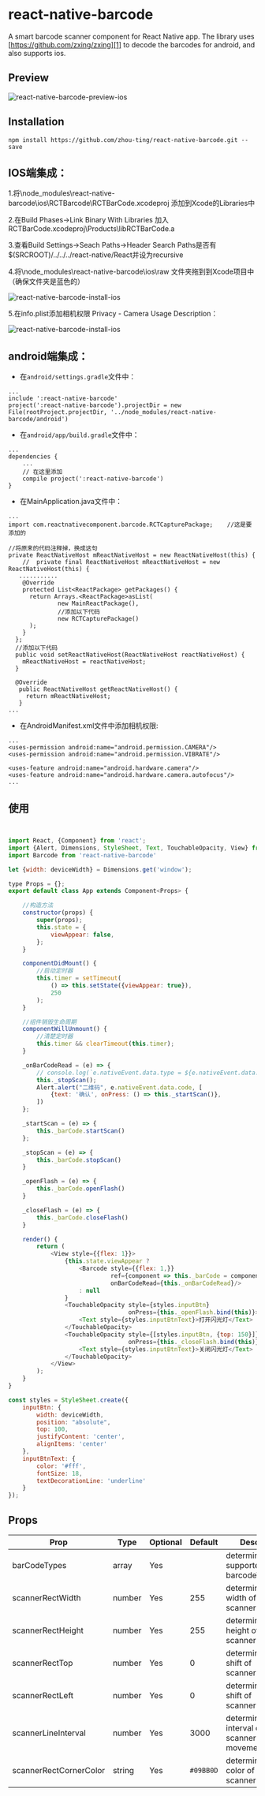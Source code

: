 # react-native-barcode

A smart barcode scanner component for React Native app.
The library uses [https://github.com/zxing/zxing][1] to decode the barcodes for android, and also supports ios.

## Preview

![react-native-barcode-preview-ios][2]

## Installation

```
npm install https://github.com/zhou-ting/react-native-barcode.git --save
```

## IOS端集成：

1.将\node_modules\react-native-barcode\ios\RCTBarcode\RCTBarCode.xcodeproj 添加到Xcode的Libraries中

2.在Build Phases->Link Binary With Libraries 加入RCTBarCode.xcodeproj\Products\libRCTBarCode.a

3.查看Build Settings->Seach Paths->Header Search Paths是否有$(SRCROOT)/../../../react-native/React并设为recursive

4.将\node_modules\react-native-barcode\ios\raw 文件夹拖到到Xcode项目中（确保文件夹是蓝色的）

![react-native-barcode-install-ios][4]

5.在info.plist添加相机权限 Privacy - Camera Usage Description：

![react-native-barcode-install-ios][5]


## android端集成：

* 在`android/settings.gradle`文件中：

```
...
include ':react-native-barcode'
project(':react-native-barcode').projectDir = new File(rootProject.projectDir, '../node_modules/react-native-barcode/android')
```

* 在`android/app/build.gradle`文件中：

```
...
dependencies {
    ...
    // 在这里添加
    compile project(':react-native-barcode')
}
```

*  在MainApplication.java文件中：

```
...
import com.reactnativecomponent.barcode.RCTCapturePackage;    //这是要添加的

//将原来的代码注释掉，换成这句
private ReactNativeHost mReactNativeHost = new ReactNativeHost(this) {
    //  private final ReactNativeHost mReactNativeHost = new ReactNativeHost(this) {
   ...........
    @Override
    protected List<ReactPackage> getPackages() {
      return Arrays.<ReactPackage>asList(
              new MainReactPackage(),
              //添加以下代码
              new RCTCapturePackage()
      );
    }
  };
  //添加以下代码
  public void setReactNativeHost(ReactNativeHost reactNativeHost) {
    mReactNativeHost = reactNativeHost;
  }
 
  @Override
   public ReactNativeHost getReactNativeHost() {
     return mReactNativeHost;
   }
...
```

* 在AndroidManifest.xml文件中添加相机权限:
```
...
<uses-permission android:name="android.permission.CAMERA"/>
<uses-permission android:name="android.permission.VIBRATE"/>

<uses-feature android:name="android.hardware.camera"/>
<uses-feature android:name="android.hardware.camera.autofocus"/>
...
```


## 使用

```js


import React, {Component} from 'react';
import {Alert, Dimensions, StyleSheet, Text, TouchableOpacity, View} from 'react-native';
import Barcode from 'react-native-barcode'

let {width: deviceWidth} = Dimensions.get('window');

type Props = {};
export default class App extends Component<Props> {

    //构造方法
    constructor(props) {
        super(props);
        this.state = {
            viewAppear: false,
        };
    }

    componentDidMount() {
        //启动定时器
        this.timer = setTimeout(
            () => this.setState({viewAppear: true}),
            250
        );
    }

    //组件销毁生命周期
    componentWillUnmount() {
        //清楚定时器
        this.timer && clearTimeout(this.timer);
    }

    _onBarCodeRead = (e) => {
        // console.log(`e.nativeEvent.data.type = ${e.nativeEvent.data.type}, e.nativeEvent.data.code = ${e.nativeEvent.data.code}`)
        this._stopScan();
        Alert.alert("二维码", e.nativeEvent.data.code, [
            {text: '确认', onPress: () => this._startScan()},
        ])
    };

    _startScan = (e) => {
        this._barCode.startScan()
    };

    _stopScan = (e) => {
        this._barCode.stopScan()
    }

    _openFlash = (e) => {
        this._barCode.openFlash()
    }

    _closeFlash = (e) => {
        this._barCode.closeFlash()
    }

    render() {
        return (
            <View style={{flex: 1}}>
                {this.state.viewAppear ?
                    <Barcode style={{flex: 1,}}
                             ref={component => this._barCode = component}
                             onBarCodeRead={this._onBarCodeRead}/>
                    : null
                }
                <TouchableOpacity style={styles.inputBtn}
                                  onPress={this._openFlash.bind(this)}>
                    <Text style={styles.inputBtnText}>打开闪光灯</Text>
                </TouchableOpacity>
                <TouchableOpacity style={[styles.inputBtn, {top: 150}]}
                                  onPress={this._closeFlash.bind(this)}>
                    <Text style={styles.inputBtnText}>关闭闪光灯</Text>
                </TouchableOpacity>
            </View>
        );
    }
}

const styles = StyleSheet.create({
    inputBtn: {
        width: deviceWidth,
        position: "absolute",
        top: 100,
        justifyContent: 'center',
        alignItems: 'center'
    },
    inputBtnText: {
        color: '#fff',
        fontSize: 18,
        textDecorationLine: 'underline'
    }
});

```

## Props

Prop                   | Type   | Optional | Default   | Description
---------------------- | ------ | -------- | --------- | -----------
barCodeTypes           | array  | Yes      |           | determines the supported barcodeTypes
scannerRectWidth       | number | Yes      | 255       | determines the width of scannerRect
scannerRectHeight      | number | Yes      | 255       | determines the height of scannerRect
scannerRectTop         | number | Yes      | 0         | determines the top shift of scannerRect
scannerRectLeft        | number | Yes      | 0         | determines the left shift of scannerRect
scannerLineInterval    | number | Yes      | 3000      | determines the interval of scannerLine's movement
scannerRectCornerColor | string | Yes      | `#09BB0D` | determines the color of scannerRectCorner

[1]: https://github.com/zxing/zxing
[2]: http://cyqresig.github.io/img/react-native-smart-barcode-preview-ios-v1.0.0.gif
[4]: https://upload-images.jianshu.io/upload_images/7262870-829064e584b20295.png
[5]: https://upload-images.jianshu.io/upload_images/7262870-bc6223fdf4d461e8.jpg